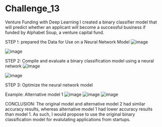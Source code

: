 # Challenge_13

Venture Funding with Deep Learning
I created a binary classifier model that will predict whether an applicant will become a successful business if funded by Alphabet Soup, a venture capital fund.

STEP !: prepared the Data for Use on a Neural Network Model
![image](https://user-images.githubusercontent.com/111457110/218357925-8cd4e264-44df-4d48-9353-3ce5c08a61ee.png)

![image](https://user-images.githubusercontent.com/111457110/218357964-135def3f-2f1c-40ea-ba85-38f098efab16.png)

STEP 2: Compile and evaluate a binary classification model using a neural network
![image](https://user-images.githubusercontent.com/111457110/218360130-2adb8692-991f-4d6b-90fb-8d2e046133df.png)

![image](https://user-images.githubusercontent.com/111457110/218360181-f49c264f-1846-4c20-ace4-8b579ec50d82.png)


STEP 3: Optimize the neural network model

Example: Alternative model 1 
![image](https://user-images.githubusercontent.com/111457110/218360375-d84978be-e9ef-4188-8453-1e7e711c1d6e.png)
![image](https://user-images.githubusercontent.com/111457110/218360413-cc107176-1a12-4402-b48e-36a474c174b7.png)
![image](https://user-images.githubusercontent.com/111457110/218360468-8c326000-a94d-4d80-bd9f-6446c44a5026.png)

CONCLUSION: 
The original model and alternative model 2 had similar accuracy results, whereas alternative model 1 had lower accuracy results than model 1. As such, I would propose to use the original binary classification model for evalutating applications from startups.
